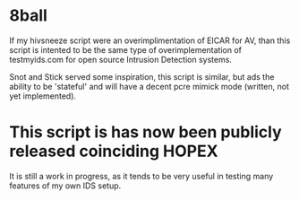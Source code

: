 8ball
=====

If my hivsneeze script were an overimplimentation of EICAR for AV, than this script is intented to be the same type of overimplementation of testmyids.com for open source Intrusion Detection systems.

Snot and Stick served some inspiration, this script is similar, but ads the ability to be 'stateful' and will have a decent pcre mimick mode (written, not yet implemented).

This script is has now been publicly released coinciding HOPEX
=====
It is still a work in progress, as it tends to be very useful in testing many features of my own IDS setup.
